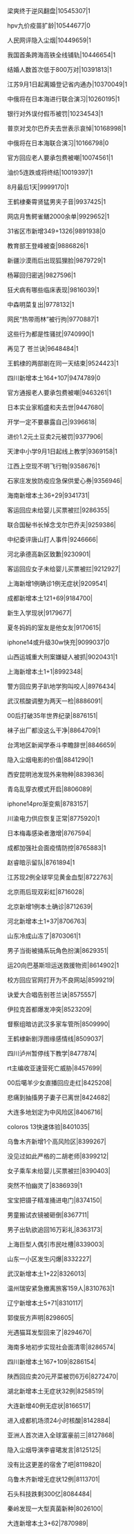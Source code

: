 梁爽终于逆风翻盘|10545307|1

hpv九价疫苗扩龄|10544677|0

人民网评隐入尘烟|10449659|1

我国首条跨海高铁全线铺轨|10446654|1

结婚人数首次低于800万对|10391813|1

江苏9月1日起离婚登记省内通办|10370049|1

中俄将在日本海进行联合演习|10260195|1

银行对外误付假币被罚|10234543|1

普京对戈尔巴乔夫去世表示哀悼|10168998|1

中俄将在日本海联合演习|10166798|0

官方回应老人要承包费被嘲|10074561|1

油价5连跌或将终结|10019397|1

8月最后1天|9999170|1

王鹤棣秦霄贤猛男夹子音|9937425|1

网店月售鳄雀鳝2000余单|9929652|1

31省区市新增349+1326|9891938|0

教育部王登峰被查|9886826|1

新疆沙漠雨后出现狐狸脸|9879729|1

杨幂回归密逃|9827596|1

狂犬病有哪些临床表现|9816039|1

中森明菜复出|9778132|1

网民“热带雨林”被行拘|9770887|1

这些行为都是性骚扰|9740990|1

再见了 苍兰诀|9648484|1

王鹤棣的两部剧在同一天结束|9524423|1

四川新增本土164+107|9474789|0

官方通报老人要承包费被嘲|9463261|1

日本实业家稻盛和夫去世|9447680|

开学一定不要暴露自己|9396618|

进价1.2元土豆卖2元被罚|9377906|

天津中小学9月1日起线上教学|9369158|1

江西上空现不明飞行物|9358676|1

石家庄发放防疫应急保供爱心券|9356946|

海南新增本土36+29|9341731|

客运回应未给婴儿买票被拦|9286355|

联合国秘书长悼念戈尔巴乔夫|9259386|

中纪委评唐山打人事件|9246666|

河北承德高新区致歉|9230901|

客运回应女子未给婴儿买票被拦|9212927|

上海新增1例确诊1例无症状|9209541|

成都新增本土121+69|9184700|

新生入学现状|9179677|

夏冬妈妈的室友是他女友|9170615|

iphone14或升级30w快充|9099037|0

山西运城重大刑案嫌疑人被抓|9020431|1

上海新增本土1+1|8992348|

警方回应男子趴地学狗叫咬人|8976434|

武汉核酸调整为两天一检|8886091|

00后打破35年世界纪录|8876151|

袜子出厂都没这么干净|8864709|1

台湾地区新闻学泰斗李瞻辞世|8846659|

隐入尘烟电影的价值|8841290|1

西安昆明池发现外来物种|8839836|

青岛乱穿衣模式开启|8806089|

iphone14pro渐变紫|8783157|

川渝电力供应恢复正常|8775920|1

日本梅毒感染者激增|8767594|

成都加强社会面疫情防控|8765883|1

赵睿暗示留队|8761894|1

江苏现2例全球罕见黄金血型|8722763|

北京雨后现双彩虹|8716028|

北京新增1例本土确诊|8712639|

河北新增本土1+37|8706763|

山东冷成山冻了|8703061|1

男子当街被捅系玩角色扮演|8629351|

运20向巴基斯坦运送救援物资|8614902|1

校方回应官网打开为不良网站|8599219|

诀爱大合唱告别苍兰诀|8575557|

伊拉克首都爆发冲突|8523209|

督察组暗访武汉多家车管所|8509990|

王鹤棣新剧浮图缘感情线|8509037|

四川泸州暂停线下教学|8477874|

rt主编收亚速营死亡威胁|8457699|

00后噶羊少女直播回应走红|8425208|

悲痛到抽搐男子妻子已离世|8424682|

大连多地划定为中风险区|8406716|

coloros 13快速体验|8401035|

乌鲁木齐新增1个高风险区|8399267|

没见过如此严格的二胡老师|8399212|

女子乘车未给婴儿买票被拦|8390403|

突然不怕幽灵了|8386939|1

宝宝把镊子精准捅进电门|8374150|

男童搬试衣镜被砸倒|8367711|

男子出轨欲追回16万彩礼|8363173|

上海巨型人偶引市民吐槽|8339003|

山东一小区发生闪爆|8332227|

武汉新增本土1+22|8326013|

温州瑞安紧急撤离旅客159人|8310763|1

辽宁新增本土5+71|8310117|

郭俊辰方声明|8298605|

光遇猫耳发型回来了|8294670|

海南多地初步实现社会面清零|8286574|

四川新增本土167+109|8286154|

陕西回应卖20元芹菜被罚6万6|8272470|

湖北新增本土无症状32例|8258519|

大连新增40例无症状|8166517|

进入成都机场须24小时核酸|8142884|

亚洲人首次进入全球富豪前三|8127868|

隐入尘烟导演李睿珺发言|8125125|

没有比这更差的宿舍了吧|8119820|

乌鲁木齐新增无症状12例|8113701|

石头科技跌剩300亿|8084484|

秦岭发现一大型真菌新种|8026100|

大连新增本土3+62|7870989|

